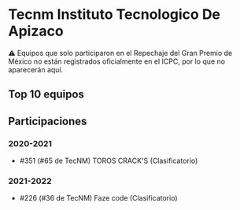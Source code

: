 # Tecnm Instituto Tecnologico De Apizaco

:warning: Equipos que solo participaron en el Repechaje del Gran Premio de México no están registrados oficialmente en el ICPC, por lo que no aparecerán aquí.

## Top 10 equipos


## Participaciones

### 2020-2021

- #351 (#65 de TecNM) TOROS CRACK'S (Clasificatorio)

### 2021-2022

- #226 (#36 de TecNM) Faze code (Clasificatorio)




